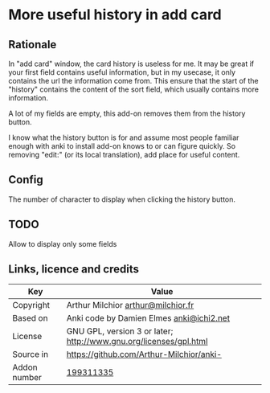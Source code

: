 # More useful history in add card
## Rationale
In "add card" window, the card history is useless for me. It may be great if your first field contains useful
information, but in my usecase, it only contains the url the information come from. This ensure that the start of the
"history" contains the content of the sort field, which usually contains more information.

A lot of my fields are empty, this add-on removes them from the history button.

I know what the history button is for and assume most people familiar enough with anki to install add-on knows to or can
figure quickly. So removing "edit:" (or its local translation), add place for useful content.

## Config

The number of character to display when clicking the history button.


## TODO

Allow to display only some fields

## Links, licence and credits

Key         |Value
------------|-------------------------------------------------------------------
Copyright   | Arthur Milchior <arthur@milchior.fr>
Based on    | Anki code by Damien Elmes <anki@ichi2.net>
License     | GNU GPL, version 3 or later; http://www.gnu.org/licenses/gpl.html
Source in   | https://github.com/Arthur-Milchior/anki-
Addon number| [199311335](https://ankiweb.net/shared/info/199311335)